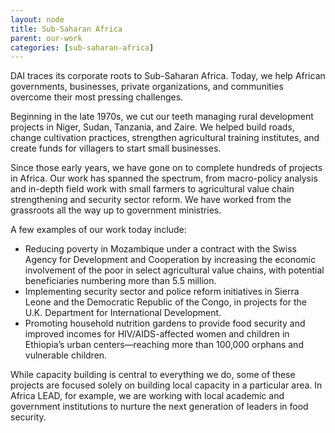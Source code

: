 ```yaml
---
layout: node
title: Sub-Saharan Africa
parent: our-work
categories: [sub-saharan-africa]
---
```

DAI traces its corporate roots to Sub-Saharan Africa. Today, we help African governments, businesses, private organizations, and communities overcome their most pressing challenges.

Beginning in the late 1970s, we cut our teeth managing rural development projects in Niger, Sudan, Tanzania, and Zaire. We helped build roads, change cultivation practices, strengthen agricultural training institutes, and create funds for villagers to start small businesses.

Since those early years, we have gone on to complete hundreds of projects in Africa. Our work has spanned the spectrum, from macro-policy analysis and in-depth field work with small farmers to agricultural value chain strengthening and security sector reform. We have worked from the grassroots all the way up to government ministries.

A few examples of our work today include:

* Reducing poverty in Mozambique under a contract with the Swiss Agency for Development and Cooperation by increasing the economic involvement of the poor in select agricultural value chains, with potential beneficiaries numbering more than 5.5 million.
* Implementing security sector and police reform initiatives in Sierra Leone and the Democratic Republic of the Congo, in projects for the U.K. Department for International Development.
* Promoting household nutrition gardens to provide food security and improved incomes for HIV/AIDS-affected women and children in Ethiopia’s urban centers—reaching more than 100,000 orphans and vulnerable children.

While capacity building is central to everything we do, some of these projects are focused solely on building local capacity in a particular area. In Africa LEAD, for example, we are working with local academic and government institutions to nurture the next generation of leaders in food security.
